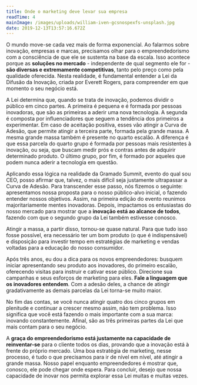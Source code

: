 ```yaml
---
title: Onde o marketing deve levar sua empresa
readTime: 4
mainImage: /images/uploads/william-iven-gcsnospexfs-unsplash.jpg
date: 2019-12-13T13:57:16.672Z
---
```

O mundo move-se cada vez mais de forma exponencial. Ao falarmos sobre inovação, empresas e marcas, precisamos olhar para o empreendedorismo com a consciência de que ele se sustenta na base da escala. Isso acontece porque as **soluções no mercado** - independente de qual segmento ele for - **são diversas e extremamente competitivas**, tanto pelo preço como pela qualidade oferecida. Nesta realidade, é fundamental entender a Lei da Difusão da Inovação, criada por Everett Rogers, para compreender em que momento o seu negócio está. 

A Lei determina que, quando se trata de inovação, podemos dividir o público em cinco partes. A primeira é pequena e é formada por pessoas inovadoras, que são as primeiras a aderir uma nova tecnologia. A segunda é composta por influenciadores que seguem a tendência dos primeiros a experimentar. Em caso de aceitação positiva, esses vão atingir a Curva de Adesão, que permite atingir a terceira parte, formada pela grande massa. A mesma grande massa também é presente no quarto escalão. A diferença é que essa parcela do quarto grupo é formada por pessoas mais resistentes à inovação, ou seja, que buscam medir prós e contras antes de adquirir determinado produto. O último grupo, por fim, é formado por aqueles que podem nunca aderir a tecnologia em questão.

Aplicando essa lógica na realidade da Gramado Summit, evento do qual sou CEO, posso afirmar que, talvez, o mais difícil seja justamente ultrapassar a Curva de Adesão. Para transcender esse passo, nós fizemos o seguinte: apresentamos nossa proposta para o nosso público-alvo inicial, o fazendo entender nossos objetivos. Assim, na primeira edição do evento reunimos majoritariamente mentes inovadoras. Depois, impactamos os entusiastas do nosso mercado para mostrar que a **inovação está ao alcance de todos**, fazendo com que o segundo grupo da Lei também estivesse conosco. 

Atingir a massa, a partir disso, tornou-se quase natural. Para que tudo isso fosse possível, era necessário ter um bom produto (o que é indispensável) e disposição para investir tempo em estratégias de marketing e vendas voltadas para a educação do nosso consumidor.

Após três anos, eu dou a dica para os novos empreendedores: busquem iniciar apresentando seu produto aos inovadores, do primeiro escalão, oferecendo visitas para instruir e cativar esse público. Direcione sua campanhas e seus esforços de marketing para eles. **Fale a linguagem que os inovadores entendem**. Com a adesão deles, a chance de atingir gradativamente as demais parcelas da Lei torna-se muito maior.

No fim das contas, se você nunca atingir quatro dos cinco grupos em plenitude e continuar a crescer mesmo assim, não tem problema. Isso significa que você está fazendo o mais importante com a sua marca: inovando constantemente. Afinal, são as três primeiras partes da Lei que mais contam para o seu negócio. 

A **graça do empreendedorismo está justamente na capacidade de reinventar-se** para o cliente todos os dias, provando que a inovação está à frente do próprio mercado. Uma boa estratégia de marketing, nesse processo, é tudo o que precisamos para ir de nível em nível, até atingir a grande massa. Nosso papel enquanto empreendedores é mostrar que, conosco, ele pode chegar onde espera. Para concluir, desejo que nossa capacidade de inovar nos permita explorar essa Lei muitas e muitas vezes.
